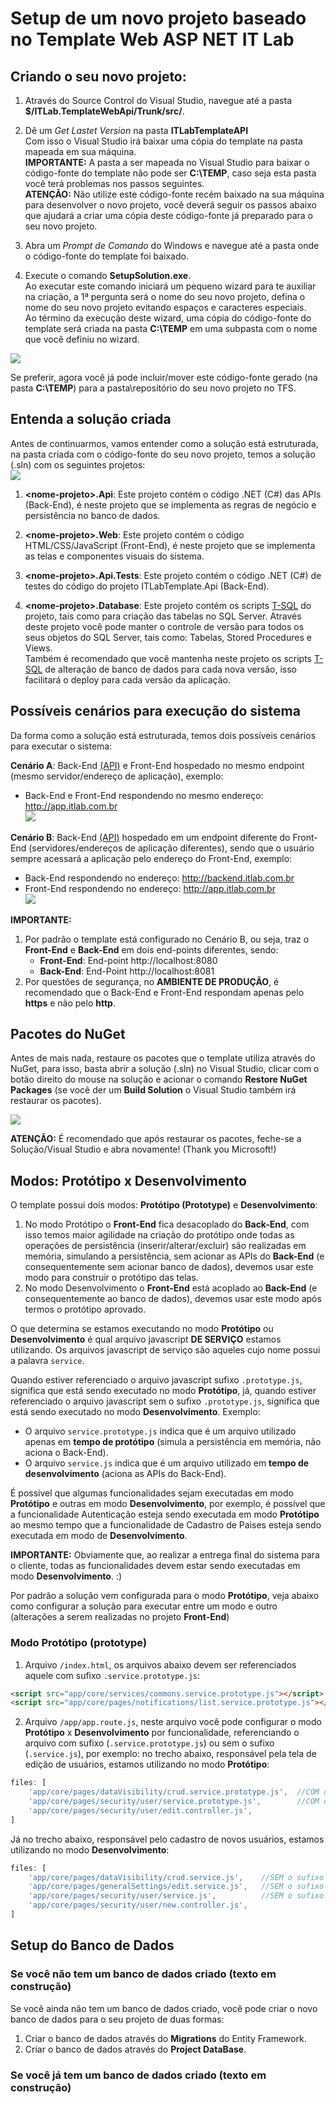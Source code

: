 # Setup de um novo projeto baseado no Template Web ASP NET IT Lab
## Criando o seu novo projeto:
1. Através do Source Control do Visual Studio, navegue até a pasta **$/ITLab.TemplateWebApi/Trunk/src/**.

2. Dê um *Get Lastet Version* na pasta **ITLabTemplateAPI**
    <br>Com isso o Visual Studio irá baixar uma cópia do template na pasta mapeada em sua máquina.
    <br>**IMPORTANTE:** A pasta a ser mapeada no Visual Studio para baixar o código-fonte do template não pode ser **C:\TEMP**, caso seja esta pasta você terá problemas nos passos seguintes.
    <br>**ATENÇÃO:** Não utilize este código-fonte recém baixado na sua máquina para desenvolver o novo projeto, você deverá seguir os passos abaixo que ajudará a criar uma cópia deste código-fonte já preparado para o seu novo projeto.

3. Abra um *Prompt de Comando* do Windows e navegue até a pasta onde o código-fonte do template foi baixado.

4. Execute o comando **SetupSolution.exe**.
    <br>Ao executar este comando iniciará um pequeno wizard para te auxiliar na criação, a 1ª pergunta será o nome do seu novo projeto, defina o nome do seu novo projeto evitando espaços e caracteres especiais.
    <br>Ao término da execução deste wizard, uma cópia do código-fonte do template será criada na pasta **C:\TEMP** em uma subpasta com o nome que você definiu no wizard.
<img src="images/Setup-New-Project.png">

Se preferir, agora você já pode incluir/mover este código-fonte gerado (na pasta **C:\TEMP**) para a pasta\repositório do seu novo projeto no TFS.

## Entenda a solução criada
Antes de continuarmos, vamos entender como a solução está estruturada, na pasta criada com o código-fonte do seu novo projeto, temos a solução (.sln) com os seguintes projetos:
<br><img src="images/template-solution.jpg">
<br>
1. **\<nome-projeto>.Api**: Este projeto contém o código .NET (C#) das APIs (Back-End), é neste projeto que se implementa as regras de negócio e persistência no banco de dados.

2. **\<nome-projeto>.Web**: Este projeto contém o código HTML/CSS/JavaScript (Front-End), é neste projeto que se implementa as telas e componentes visuais do sistema.

3. **\<nome-projeto>.Api.Tests**: Este projeto contém o código .NET (C#) de testes do código do projeto ITLabTemplate.Api (Back-End).

4. **\<nome-projeto>.Database**: Este projeto contém os scripts [T-SQL](https://pt.wikipedia.org/wiki/Transact-SQL) do projeto, tais como para criação das tabelas no SQL Server.
Através deste projeto você pode manter o controle de versão para todos os seus objetos do SQL Server, tais como: Tabelas, Stored Procedures e Views.
<br>Também é recomendado que você mantenha neste projeto os scripts [T-SQL](https://pt.wikipedia.org/wiki/Transact-SQL) de alteração de banco de dados para cada nova versão, isso facilitará o deploy para cada versão da aplicação.


## Possíveis cenários para execução do sistema
Da forma como a solução está estruturada, temos dois possíveis cenários para executar o sistema:

**Cenário A**: Back-End [(API)](https://pt.wikipedia.org/wiki/Interface_de_programa%C3%A7%C3%A3o_de_aplica%C3%A7%C3%B5es) e Front-End hospedado no mesmo endpoint (mesmo servidor/endereço de aplicação), exemplo:

- Back-End e Front-End respondendo no mesmo endereço: http://app.itlab.com.br
<br><img src="images/Solution-One-Layer.png">

**Cenário B**: Back-End [(API)](https://pt.wikipedia.org/wiki/Interface_de_programa%C3%A7%C3%A3o_de_aplica%C3%A7%C3%B5es) hospedado em um endpoint diferente do Front-End (servidores/endereços de aplicação diferentes), sendo que o usuário sempre acessará a aplicação pelo endereço do Front-End, exemplo:

- Back-End respondendo no endereço: http://backend.itlab.com.br
- Front-End respondendo no endereço: http://app.itlab.com.br
<br><img src="images/Solution-Two-Layers.png">

**IMPORTANTE:**
1. Por padrão o template está configurado no Cenário B, ou seja, traz o **Front-End** e **Back-End** em dois end-points diferentes, sendo:
    - **Front-End**: End-point http://localhost:8080
    - **Back-End**: End-Point http://localhost:8081 
2. Por questões de segurança, no **AMBIENTE DE PRODUÇÃO**, é recomendado que o Back-End e Front-End respondam apenas pelo **https** e não pelo **http**.

## Pacotes do NuGet
Antes de mais nada, restaure os pacotes que o template utiliza através do NuGet, para isso, basta abrir a solução (.sln) no Visual Studio, clicar com o botão direito do mouse na solução e acionar o comando **Restore NuGet Packages** (se você der um **Build Solution** o Visual Studio também irá restaurar os pacotes).

<img src="images/Restore-NuGet-Packages.png">

**ATENÇÃO:** É recomendado que após restaurar os pacotes, feche-se a Solução/Visual Studio e abra novamente! (Thank you Microsoft!)

## Modos: Protótipo x Desenvolvimento
O template possui dois modos: **Protótipo (Prototype)** e **Desenvolvimento**:
1. No modo Protótipo o **Front-End** fica desacoplado do **Back-End**, com isso temos maior agilidade na criação do protótipo onde todas as operações de persistência (inserir/alterar/excluir) são realizadas em memória, simulando a persistência, sem acionar as APIs do **Back-End** (e consequentemente sem acionar banco de dados), devemos usar este modo para construir o protótipo das telas.
2. No modo Desenvolvimento o **Front-End** está acoplado ao **Back-End** (e consequentemente ao banco de dados), devemos usar este modo após termos o protótipo aprovado.

O que determina se estamos executando no modo **Protótipo** ou **Desenvolvimento** é qual arquivo javascript **DE SERVIÇO** estamos utilizando. Os arquivos javascript de serviço são aqueles cujo nome possui a palavra `service`.

Quando estiver referenciado o arquivo javascript sufixo `.prototype.js`, significa que está sendo executado no modo **Protótipo**, já, quando estiver referenciado o arquivo javascript sem o sufixo `.prototype.js`, significa que está sendo executado no modo **Desenvolvimento**. Exemplo: 
- O arquivo `service.prototype.js` indica que é um arquivo utilizado apenas em **tempo de protótipo** (simula a persistência em memória, não aciona o Back-End).
- O arquivo `service.js` indica que é um arquivo utilizado em **tempo de desenvolvimento** (aciona as APIs do Back-End).

É possível que algumas funcionalidades sejam executadas em modo **Protótipo** e outras em modo **Desenvolvimento**, por exemplo, é possível que a funcionalidade Autenticação esteja sendo executada em modo **Protótipo** ao mesmo tempo que a funcionalidade de Cadastro de Paises esteja sendo executada em modo de **Desenvolvimento**.

**IMPORTANTE:** Obviamente que, ao realizar a entrega final do sistema para o cliente, todas as funcionalidades devem estar sendo executadas em modo **Desenvolvimento**. :)

Por padrão a solução vem configurada para o modo **Protótipo**, veja abaixo como configurar a solução para executar entre um modo e outro (alterações a serem realizadas no projeto **Front-End**)
### Modo Protótipo (prototype)

1. Arquivo `/index.html`, os arquivos abaixo devem ser referenciados aquele com sufixo `.service.prototype.js`:

```html
<script src="app/core/services/commons.service.prototype.js"></script> <!-- Serviços/Funções comuns a maioria das funcionalidades do sistema -->
<script src="app/core/pages/notifications/list.service.prototype.js"></script> <!-- Serviço que prove as notificações ao usuário -->
```
2. Arquivo `/app/app.route.js`, neste arquivo você pode configurar o modo **Protótipo** x **Desenvolvimento** por funcionalidade, referenciando o arquivo com sufixo (`.service.prototype.js`) ou sem o sufixo (`.service.js`), por exemplo: no trecho abaixo, responsável pela tela de edição de usuários, estamos utilizando no modo **Protótipo**: 
```javascript 
files: [
    'app/core/pages/dataVisibility/crud.service.prototype.js',  //COM o sufixo .service.prototype.js
    'app/core/pages/security/user/service.prototype.js',        //COM o sufixo .service.prototype.js
    'app/core/pages/security/user/edit.controller.js',
]
```
Já no trecho abaixo, responsável pelo cadastro de novos usuários, estamos utilizando no modo **Desenvolvimento**:
```javascript
files: [
    'app/core/pages/dataVisibility/crud.service.js',    //SEM o sufixo .service.prototype.js
    'app/core/pages/generalSettings/edit.service.js',   //SEM o sufixo .service.prototype.js
    'app/core/pages/security/user/service.js',          //SEM o sufixo .service.prototype.js
    'app/core/pages/security/user/new.controller.js',
]
```

## Setup do Banco de Dados
### Se você não tem um banco de dados criado (texto em construção)
Se você ainda não tem um banco de dados criado, você pode criar o novo banco de dados para o seu projeto de duas formas:
1. Criar o banco de dados através do **Migrations** do Entity Framework.
2. Criar o banco de dados através do **Project DataBase**.

### Se você já tem um banco de dados criado (texto em construção)
